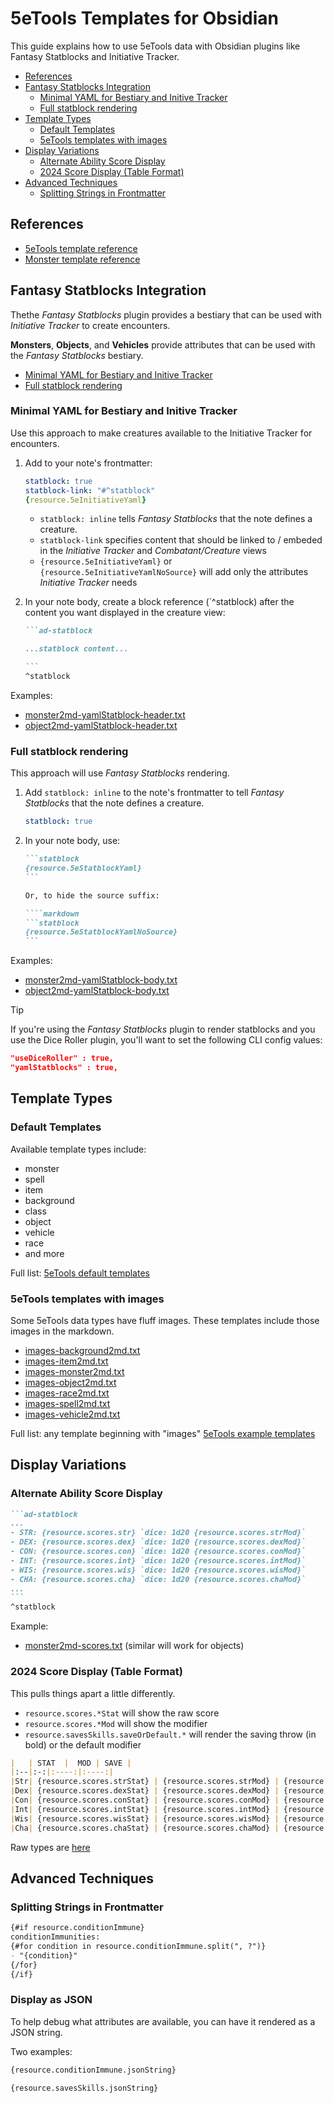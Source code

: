 # 5eTools Templates for Obsidian

This guide explains how to use 5eTools data with Obsidian plugins like Fantasy Statblocks and Initiative Tracker.

- [References](#references)
- [Fantasy Statblocks Integration](#fantasy-statblocks-integration)
    - [Minimal YAML for Bestiary and Initive Tracker](#minimal-yaml-for-bestiary-and-initive-tracker)
    - [Full statblock rendering](#full-statblock-rendering)
- [Template Types](#template-types)
    - [Default Templates](#default-templates)
    - [5eTools templates with images](#5etools-templates-with-images)
- [Display Variations](#display-variations)
    - [Alternate Ability Score Display](#alternate-ability-score-display)
    - [2024 Score Display (Table Format)](#2024-score-display-table-format)
- [Advanced Techniques](#advanced-techniques)
    - [Splitting Strings in Frontmatter](#splitting-strings-in-frontmatter)

## References

- [5eTools template reference](../../../docs/templates/dnd5e/README.md)
- [Monster template reference](../../../docs/templates/dnd5e/QuteMonster/README.md)

## Fantasy Statblocks Integration

Thethe *Fantasy Statblocks* plugin provides a bestiary that can be used with *Initiative Tracker* to create encounters.

**Monsters**, **Objects**, and **Vehicles** provide attributes that can be used with the *Fantasy Statblocks* bestiary.

- [Minimal YAML for Bestiary and Initive Tracker](#minimal-yaml-for-bestiary-and-initive-tracker)
- [Full statblock rendering](#full-statblock-rendering)

### Minimal YAML for Bestiary and Initive Tracker

Use this approach to make creatures available to the Initiative Tracker for encounters.

1. Add to your note's frontmatter:

    ```yaml
    statblock: true
    statblock-link: "#^statblock"
    {resource.5eInitiativeYaml}
    ```

    - `statblock: inline` tells *Fantasy Statblocks* that the note defines a creature.
    - `statblock-link` specifies content that should be linked to / embeded in the *Initiative Tracker* and *Combatant/Creature* views
    - `{resource.5eInitiativeYaml}` or `{resource.5eInitiativeYamlNoSource}` will add only the attributes *Initiative Tracker* needs

2. In your note body, create a block reference (`^statblock) after the content you want displayed in the creature view:

    ````md
    ```ad-statblock

    ...statblock content...

    ```
    ^statblock
    ````

Examples:

- [monster2md-yamlStatblock-header.txt](monster2md-yamlStatblock-header.txt)
- [object2md-yamlStatblock-header.txt](object2md-yamlStatblock-header.txt)

### Full statblock rendering

This approach will use *Fantasy Statblocks* rendering.

1. Add `statblock: inline` to the note's frontmatter to tell *Fantasy Statblocks* that the note defines a creature.

    ```yaml
    statblock: true
    ```

2. In your note body, use:

    ````markdown
    ```statblock
    {resource.5eStatblockYaml}
    ```

    Or, to hide the source suffix:

    ````markdown
    ```statblock
    {resource.5eStatblockYamlNoSource}
    ```
    ````

Examples:

- [monster2md-yamlStatblock-body.txt](monster2md-yamlStatblock-body.txt)
- [object2md-yamlStatblock-body.txt](object2md-yamlStatblock-body.txt)

> [!TIP]
> If you're using the *Fantasy Statblocks* plugin to render statblocks
> and you use the Dice Roller plugin, you'll want to set the following
> CLI config values:
>
> ```json
> "useDiceRoller" : true,
> "yamlStatblocks" : true,
> ```

## Template Types

### Default Templates

Available template types include:

- monster
- spell
- item
- background
- class
- object
- vehicle
- race
- and more

Full list: [5eTools default templates](../../../src/main/resources/templates/tools5e/)

### 5eTools templates with images

Some 5eTools data types have fluff images.  These templates include those images in the markdown.

- [images-background2md.txt](images-background2md.txt)
- [images-item2md.txt](images-item2md.txt)
- [images-monster2md.txt](images-monster2md.txt)
- [images-object2md.txt](images-object2md.txt)
- [images-race2md.txt](images-race2md.txt)
- [images-spell2md.txt](images-spell2md.txt)
- [images-vehicle2md.txt](images-vehicle2md.txt)

Full list: any template beginning with "images" [5eTools example templates](./)

## Display Variations

### Alternate Ability Score Display

````markdown
```ad-statblock
...
- STR: {resource.scores.str} `dice: 1d20 {resource.scores.strMod}`
- DEX: {resource.scores.dex} `dice: 1d20 {resource.scores.dexMod}`
- CON: {resource.scores.con} `dice: 1d20 {resource.scores.conMod}`
- INT: {resource.scores.int} `dice: 1d20 {resource.scores.intMod}`
- WIS: {resource.scores.wis} `dice: 1d20 {resource.scores.wisMod}`
- CHA: {resource.scores.cha} `dice: 1d20 {resource.scores.chaMod}`
...
```
^statblock
````

Example:

- [monster2md-scores.txt](monster2md-scores.txt) (similar will work for objects)

### 2024 Score Display (Table Format)

This pulls things apart a little differently.

- `resource.scores.*Stat` will show the raw score
- `resource.scores.*Mod` will show the modifier
- `resource.savesSkills.saveOrDefault.*` will render the saving throw (in bold) or the default modifier

```md
|   | STAT  |  MOD | SAVE |
|:--|:-:|:----:|:----:|
|Str| {resource.scores.strStat} | {resource.scores.strMod} | {resource.savesSkills.saveOrDefault.strength} |
|Dex| {resource.scores.dexStat} | {resource.scores.dexMod} | {resource.savesSkills.saveOrDefault.dexterity} |
|Con| {resource.scores.conStat} | {resource.scores.conMod} | {resource.savesSkills.saveOrDefault.constitution} |
|Int| {resource.scores.intStat} | {resource.scores.intMod} | {resource.savesSkills.saveOrDefault.intelligence} |
|Wis| {resource.scores.wisStat} | {resource.scores.wisMod} | {resource.savesSkills.saveOrDefault.wisdom} |
|Cha| {resource.scores.chaStat} | {resource.scores.chaMod} | {resource.savesSkills.saveOrDefault.charisma} |
```

Raw types are [here](../../../docs/templates/dnd5e/QuteMonster/SavesAndSkills.md)

## Advanced Techniques

### Splitting Strings in Frontmatter

```md
{#if resource.conditionImmune}
conditionImmunities:
{#for condition in resource.conditionImmune.split(", ?")}
- "{condition}"
{/for}
{/if}
```

### Display as JSON

To help debug what attributes are available, you can have it rendered as a JSON string.

Two examples:

```md
{resource.conditionImmune.jsonString}

{resource.savesSkills.jsonString}
```
